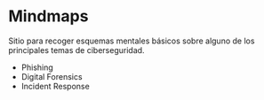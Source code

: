 # Mindmaps

Sitio para recoger esquemas mentales básicos sobre alguno de los principales temas de ciberseguridad.

* Phishing
* Digital Forensics
* Incident Response
